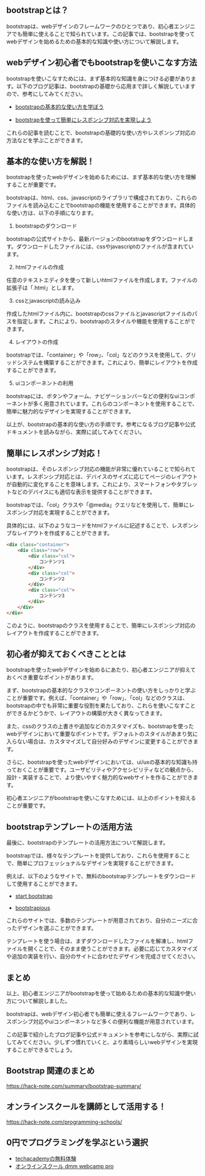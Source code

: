 <!--
title:   【bootstrap】webデザイン初心者でも簡単に始められる方法
tags:    Bootstrap,Webデザイン
id:      e9ff3ef6c32b011ca2c0
private: false
-->


## bootstrapとは？

bootstrapは、webデザインのフレームワークのひとつであり、初心者エンジニアでも簡単に使えることで知られています。この記事では、bootstrapを使ってwebデザインを始めるための基本的な知識や使い方について解説します。

## webデザイン初心者でもbootstrapを使いこなす方法

bootstrapを使いこなすためには、まず基本的な知識を身につける必要があります。以下のブログ記事は、bootstrapの基礎から応用まで詳しく解説していますので、参考にしてみてください。

- [bootstrapの基本的な使い方を学ぼう](https://qiita.com/yametaro/items/a00f471cc76833997ff7)

- [bootstrapを使って簡単にレスポンシブ対応を実現しよう](https://qiita.com/yametaro/items/321d1b1e2b72341c31a4)

これらの記事を読むことで、bootstrapの基礎的な使い方やレスポンシブ対応の方法などを学ぶことができます。

## 基本的な使い方を解説！

bootstrapを使ったwebデザインを始めるためには、まず基本的な使い方を理解することが重要です。

bootstrapは、html、css、javascriptのライブラリで構成されており、これらのファイルを読み込むことでbootstrapの機能を使用することができます。具体的な使い方は、以下の手順になります。

1. bootstrapのダウンロード

bootstrapの公式サイトから、最新バージョンのbootstrapをダウンロードします。ダウンロードしたファイルには、cssやjavascriptのファイルが含まれています。

2. htmlファイルの作成

任意のテキストエディタを使って新しいhtmlファイルを作成します。ファイルの拡張子は「.html」とします。

3. cssとjavascriptの読み込み

作成したhtmlファイル内に、bootstrapのcssファイルとjavascriptファイルのパスを指定します。これにより、bootstrapのスタイルや機能を使用することができます。

4. レイアウトの作成

bootstrapでは、「container」や「row」、「col」などのクラスを使用して、グリッドシステムを構築することができます。これにより、簡単にレイアウトを作成することができます。

5. uiコンポーネントの利用

bootstrapには、ボタンやフォーム、ナビゲーションバーなどの便利なuiコンポーネントが多く用意されています。これらのコンポーネントを使用することで、簡単に魅力的なデザインを実現することができます。

以上が、bootstrapの基本的な使い方の手順です。参考になるブログ記事や公式ドキュメントを読みながら、実際に試してみてください。

## 簡単にレスポンシブ対応！

bootstrapは、そのレスポンシブ対応の機能が非常に優れていることで知られています。レスポンシブ対応とは、デバイスのサイズに応じてページのレイアウトが自動的に変化することを意味します。これにより、スマートフォンやタブレットなどのデバイスにも適切な表示を提供することができます。

bootstrapでは、「col」クラスや「@media」クエリなどを使用して、簡単にレスポンシブ対応を実現することができます。

具体的には、以下のようなコードをhtmlファイルに記述することで、レスポンシブなレイアウトを作成することができます。

```html
<div class="container">
    <div class="row">
        <div class="col">
            コンテンツ1
        </div>
        <div class="col">
            コンテンツ2
        </div>
        <div class="col">
            コンテンツ3
        </div>
    </div>
</div>
```

このように、bootstrapのクラスを使用することで、簡単にレスポンシブ対応のレイアウトを作成することができます。

## 初心者が抑えておくべきこととは

bootstrapを使ったwebデザインを始めるにあたり、初心者エンジニアが抑えておくべき重要なポイントがあります。

まず、bootstrapの基本的なクラスやコンポーネントの使い方をしっかりと学ぶことが重要です。例えば、「container」や「row」、「col」などのクラスは、bootstrapの中でも非常に重要な役割を果たしており、これらを使いこなすことができるかどうかで、レイアウトの構築が大きく異なってきます。

また、cssのクラスの上書きや追加などのカスタマイズも、bootstrapを使ったwebデザインにおいて重要なポイントです。デフォルトのスタイルがあまり気に入らない場合は、カスタマイズして自分好みのデザインに変更することができます。

さらに、bootstrapを使ったwebデザインにおいては、ui/uxの基本的な知識も持っておくことが重要です。ユーザビリティやアクセシビリティなどの観点から、設計・実装することで、より使いやすく魅力的なwebサイトを作ることができます。

初心者エンジニアがbootstrapを使いこなすためには、以上のポイントを抑えることが重要です。

## bootstrapテンプレートの活用方法

最後に、bootstrapのテンプレートの活用方法について解説します。

bootstrapでは、様々なテンプレートを提供しており、これらを使用することで、簡単にプロフェッショナルなデザインを実現することができます。

例えば、以下のようなサイトで、無料のbootstrapテンプレートをダウンロードして使用することができます。

- [start bootstrap](https://startbootstrap.com)

- [bootstrapious](https://bootstrapious.com)

これらのサイトでは、多数のテンプレートが用意されており、自分のニーズに合ったデザインを選ぶことができます。

テンプレートを使う場合は、まずダウンロードしたファイルを解凍し、htmlファイルを開くことで、そのまま使うことができます。必要に応じてカスタマイズや追加の実装を行い、自分のサイトに合わせたデザインを完成させてください。

## まとめ

以上、初心者エンジニアがbootstrapを使って始めるための基本的な知識や使い方について解説しました。

bootstrapは、webデザイン初心者でも簡単に使えるフレームワークであり、レスポンシブ対応やuiコンポーネントなど多くの便利な機能が用意されています。

この記事で紹介したブログ記事や公式ドキュメントを参考にしながら、実際に試してみてください。少しずつ慣れていくと、より素晴らしいwebデザインを実現することができるでしょう。



## Bootstrap 関連のまとめ
https://hack-note.com/summary/bootstrap-summary/



## オンラインスクールを講師として活用する！
https://hack-note.com/programming-schools/



## 0円でプログラミングを学ぶという選択
- [techacademyの無料体験](//af.moshimo.com/af/c/click?a_id=2612475&amp;p_id=1555&amp;pc_id=2816&amp;pl_id=22706&amp;url=https%3a%2f%2ftechacademy.jp%2fhtmlcss-trial%3futm_source%3dmoshimo%26utm_medium%3daffiliate%26utm_campaign%3dtextad)
- [オンラインスクール dmm webcamp pro](//af.moshimo.com/af/c/click?a_id=2612482&amp;p_id=1363&amp;pc_id=2297&amp;pl_id=39999&amp;guid=on)

